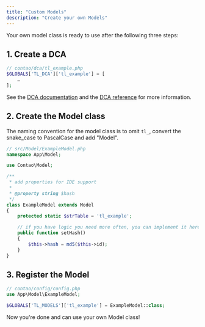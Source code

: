```yaml
---
title: "Custom Models"
description: "Create your own Models"
---
```



Your own model class is ready to use after the following three steps:


## 1. Create a DCA

```php
// contao/dca/tl_example.php
$GLOBALS['TL_DCA']['tl_example'] = [
    …
];
```

See the [DCA documentation](../../dca) and the [DCA reference](../../../reference/dca) for more information.


## 2. Create the Model class

The naming convention for the model class is to omit `tl_`, convert the snake_case to PascalCase and add "Model".

```php
// src/Model/ExampleModel.php
namespace App\Model;

use Contao\Model;

/**
 * add properties for IDE support
 * 
 * @property string $hash
 */
class ExampleModel extends Model
{
    protected static $strTable = 'tl_example';

    // if you have logic you need more often, you can implement it here
    public function setHash()
    {
        $this->hash = md5($this->id);
    }
}
```


## 3. Register the Model
```php
// contao/config/config.php
use App\Model\ExampleModel;

$GLOBALS['TL_MODELS']['tl_example'] = ExampleModel::class;
```

Now you're done and can use your own Model class!
